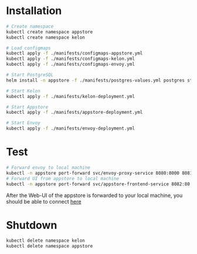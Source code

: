 # Installation

```bash
# Create namespace
kubectl create namespace appstore
kubectl create namespace kelon

# Load configmaps
kubectl apply -f ./manifests/configmaps-appstore.yml
kubectl apply -f ./manifests/configmaps-kelon.yml
kubectl apply -f ./manifests/configmaps-envoy.yml

# Start PostgreSQL
helm install -n appstore -f ./manifests/postgres-values.yml postgres stable/postgresql

# Start Kelon
kubectl apply -f ./manifests/kelon-deployment.yml

# Start Appstore
kubectl apply -f ./manifests/appstore-deployment.yml

# Start Envoy
kubectl apply -f ./manifests/envoy-deployment.yml
```

# Test

```bash
# Forward envoy to local machine
kubectl -n appstore port-forward svc/envoy-proxy-service 8080:8000 8081:8001
# Forward UI from appstore to local machine
kubectl -n appstore port-forward svc/appstore-frontend-service 8082:80
````

After the Web-UI of the appstore is forwarded to your local machine, you should be able to connect [here](http://localhost:8082/)

# Shutdown
```bash
kubectl delete namespace kelon
kubectl delete namespace appstore
```

